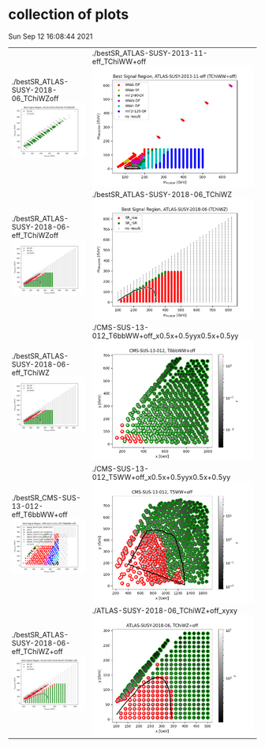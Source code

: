 # collection of plots
Sun Sep 12 16:08:44 2021

|                    |                  |
|--------------------|------------------|
|  ./bestSR_ATLAS-SUSY-2018-06_TChiWZoff ![./bestSR_ATLAS-SUSY-2018-06_TChiWZoff.png](./bestSR_ATLAS-SUSY-2018-06_TChiWZoff.png?1631455724.6429908) |  ./bestSR_ATLAS-SUSY-2013-11-eff_TChiWW+off ![./bestSR_ATLAS-SUSY-2013-11-eff_TChiWW+off.png](./bestSR_ATLAS-SUSY-2013-11-eff_TChiWW+off.png?1631455724.6429908) |
|  ./bestSR_ATLAS-SUSY-2018-06-eff_TChiWZoff ![./bestSR_ATLAS-SUSY-2018-06-eff_TChiWZoff.png](./bestSR_ATLAS-SUSY-2018-06-eff_TChiWZoff.png?1631455724.6429908) |  ./bestSR_ATLAS-SUSY-2018-06_TChiWZ ![./bestSR_ATLAS-SUSY-2018-06_TChiWZ.png](./bestSR_ATLAS-SUSY-2018-06_TChiWZ.png?1631455724.6429908) |
|  ./bestSR_ATLAS-SUSY-2018-06-eff_TChiWZ ![./bestSR_ATLAS-SUSY-2018-06-eff_TChiWZ.png](./bestSR_ATLAS-SUSY-2018-06-eff_TChiWZ.png?1631455724.6429908) |  ./CMS-SUS-13-012_T6bbWW+off_x0.5x+0.5yyx0.5x+0.5yy ![./combo_CMS-SUS-13-012_T6bbWW+off_x0.5x+0.5yyx0.5x+0.5yy.png](./combo_CMS-SUS-13-012_T6bbWW+off_x0.5x+0.5yyx0.5x+0.5yy.png?1631455724.6429908) |
|  ./bestSR_CMS-SUS-13-012-eff_T6bbWW+off ![./bestSR_CMS-SUS-13-012-eff_T6bbWW+off.png](./bestSR_CMS-SUS-13-012-eff_T6bbWW+off.png?1631455724.6429908) |  ./CMS-SUS-13-012_T5WW+off_x0.5x+0.5yyx0.5x+0.5yy ![./combo_CMS-SUS-13-012_T5WW+off_x0.5x+0.5yyx0.5x+0.5yy.png](./combo_CMS-SUS-13-012_T5WW+off_x0.5x+0.5yyx0.5x+0.5yy.png?1631455724.6429908) |
|  ./bestSR_ATLAS-SUSY-2018-06-eff_TChiWZ+off ![./bestSR_ATLAS-SUSY-2018-06-eff_TChiWZ+off.png](./bestSR_ATLAS-SUSY-2018-06-eff_TChiWZ+off.png?1631455724.6429908) |  ./ATLAS-SUSY-2018-06_TChiWZ+off_xyxy ![./combo_ATLAS-SUSY-2018-06_TChiWZ+off_xyxy.png](./combo_ATLAS-SUSY-2018-06_TChiWZ+off_xyxy.png?1631455724.6429908) |
